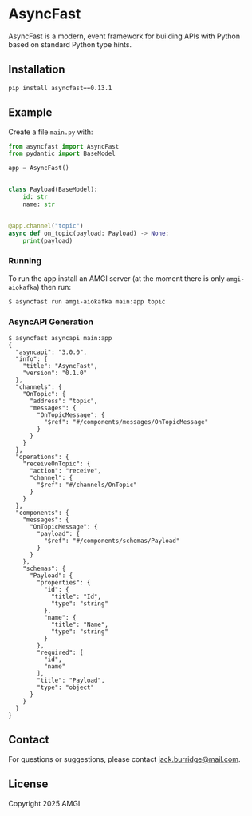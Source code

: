 # AsyncFast

AsyncFast is a modern, event framework for building APIs with Python based on standard Python type hints.

## Installation

```
pip install asyncfast==0.13.1
```

## Example

Create a file `main.py` with:

```python
from asyncfast import AsyncFast
from pydantic import BaseModel

app = AsyncFast()


class Payload(BaseModel):
    id: str
    name: str


@app.channel("topic")
async def on_topic(payload: Payload) -> None:
    print(payload)
```

### Running

To run the app install an AMGI server (at the moment there is only `amgi-aiokafka`) then run:

```
$ asyncfast run amgi-aiokafka main:app topic
```

### AsyncAPI Generation

```
$ asyncfast asyncapi main:app
{
  "asyncapi": "3.0.0",
  "info": {
    "title": "AsyncFast",
    "version": "0.1.0"
  },
  "channels": {
    "OnTopic": {
      "address": "topic",
      "messages": {
        "OnTopicMessage": {
          "$ref": "#/components/messages/OnTopicMessage"
        }
      }
    }
  },
  "operations": {
    "receiveOnTopic": {
      "action": "receive",
      "channel": {
        "$ref": "#/channels/OnTopic"
      }
    }
  },
  "components": {
    "messages": {
      "OnTopicMessage": {
        "payload": {
          "$ref": "#/components/schemas/Payload"
        }
      }
    },
    "schemas": {
      "Payload": {
        "properties": {
          "id": {
            "title": "Id",
            "type": "string"
          },
          "name": {
            "title": "Name",
            "type": "string"
          }
        },
        "required": [
          "id",
          "name"
        ],
        "title": "Payload",
        "type": "object"
      }
    }
  }
}
```

## Contact

For questions or suggestions, please contact [jack.burridge@mail.com](mailto:jack.burridge@mail.com).

## License

Copyright 2025 AMGI
